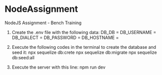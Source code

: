 # NodeAssignment
NodeJS Assignment - Bench Training

1. Create the .env file with the following data:
DB_DB =
DB_USERNAME =
DB_DIALECT = 
DB_PASSWORD = 
DB_HOSTNAME = 

2. Execute the following codes in the terminal to create the database and seed it:
npx sequelize db:crete
npx sequelize db:migrate
npx sequelize db:seed:all

3. Execute the server with this line:
npm run dev

